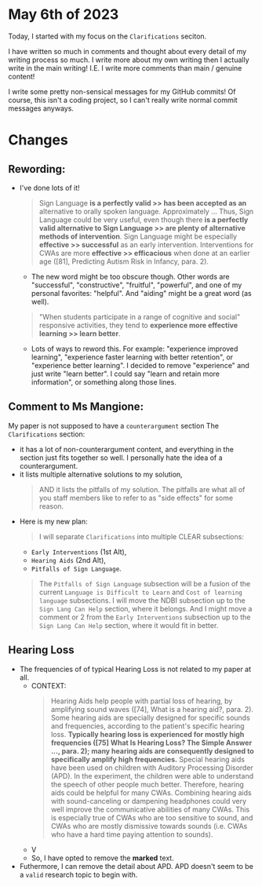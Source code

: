 # May 6th of 2023

Today, I started with my focus on the `Clarifications` seciton.

I have written so much in comments and thought about every detail of my writing process so much. I write more about my own writing then I actually write in the main writing! I.E. I write more comments than main / genuine content!

I write some pretty non-sensical messages for my GitHub commits! Of course, this isn't a coding project, so I can't really write normal commit messages anyways.

# Changes

## Rewording:
* I've done lots of it!
  > Sign Language **is a perfectly valid >> has been accepted as an** alternative to orally spoken language. Approximately ...
  > Thus, Sign Language could be very useful, even though there **is a perfectly valid alternative to Sign Language >> are plenty of alternative methods of intervention**.
  > Sign Language might be especially **effective >> successful** as an early intervention.
  > Interventions for CWAs are more **effective >> efficacious** when done at an earlier age ([81], Predicting Autism Risk in Infancy, para. 2).
    * The new word might be too obscure though. Other words are "successful", "constructive", "fruitful", "powerful", and one of my personal favorites: "helpful". And "aiding" might be a great word (as well).
  > "When students participate in a range of cognitive and social" responsive activities, they tend to **experience more effective learning >> learn better**.
    * Lots of ways to reword this. For example: "experience improved learning", "experience faster learning with better retention", or "experience better learning". I decided to remove "experience" and just write "learn better". I could say "learn and retain more information", or something along those lines.

## Comment to Ms Mangione:
My paper is not supposed to have a `counterargument` section
The `Clarifications` section:
  * it has a lot of non-counterargument content, and everything in the section just fits together so well. I personally hate the idea of a counterargument.
  * it lists multiple alternative solutions to my solution,
    > AND it lists the pitfalls of my solution. The pitfalls are what all of you staff members like to refer to as "side effects" for some reason.
  * Here is my new plan:
    > I will separate `Clarifications` into multiple CLEAR subsections:
      * `Early Interventions` (1st Alt),
      * `Hearing Aids` (2nd Alt),
      * `Pitfalls of Sign Language`.
    > The `Pitfalls of Sign Language` subsection will be a fusion of the current `Language is Difficult to Learn` and `Cost of learning language` subsections.
    > I will move the NDBI subsection up to the `Sign Lang Can Help` section, where it belongs.
    > And I might move a comment or 2 from the `Early Interventions` subsection up to the `Sign Lang Can Help` section, where it would fit in better.

## Hearing Loss
  * The frequencies of of typical Hearing Loss is not related to my paper at all.
    * CONTEXT:
      > Hearing Aids help people with partial loss of hearing, by amplifying sound waves ([74], What is a hearing aid?, para. 2). Some hearing aids are specially designed for specific sounds and frequencies, according to the patient's specific hearing loss. **Typically hearing loss is experienced for mostly high frequencies ([75] What Is Hearing Loss? The Simple Answer ..., para. 2); many hearing aids are consequently designed to specifically amplify high frequencies.** Special hearing aids have been used on children with Auditory Processing Disorder (APD). In the experiment, the children were able to understand the speech of other people much better. Therefore, hearing aids could be helpful for many CWAs. Combining hearing aids with sound-canceling or dampening headphones could very well improve the communicative abilities of many CWAs. This is especially true of CWAs who are too sensitive to sound, and CWAs who are mostly dismissive towards sounds (i.e. CWAs who have a hard time paying attention to sounds).
    * V
    * So, I have opted to remove the **marked** text.
  * Futhermore, I can remove the detail about APD. APD doesn't seem to be a `valid` research topic to begin with.


